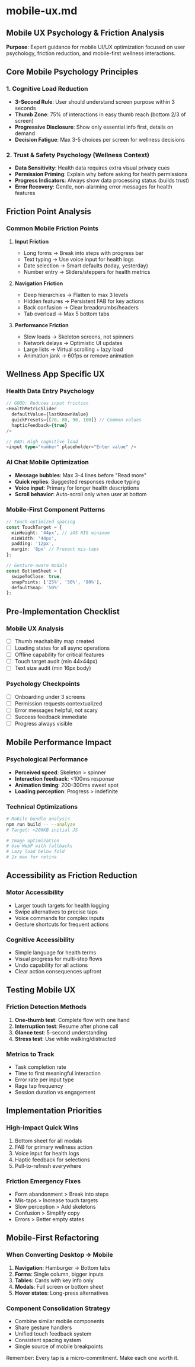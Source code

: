 # mobile-ux.md

## Mobile UX Psychology & Friction Analysis

**Purpose**: Expert guidance for mobile UI/UX optimization focused on user psychology, friction reduction, and mobile-first wellness interactions.

## Core Mobile Psychology Principles

### 1. Cognitive Load Reduction
- **3-Second Rule**: User should understand screen purpose within 3 seconds
- **Thumb Zone**: 75% of interactions in easy thumb reach (bottom 2/3 of screen)
- **Progressive Disclosure**: Show only essential info first, details on demand
- **Decision Fatigue**: Max 3-5 choices per screen for wellness decisions

### 2. Trust & Safety Psychology (Wellness Context)
- **Data Sensitivity**: Health data requires extra visual privacy cues
- **Permission Priming**: Explain why before asking for health permissions
- **Progress Indicators**: Always show data processing status (builds trust)
- **Error Recovery**: Gentle, non-alarming error messages for health features

## Friction Point Analysis

### Common Mobile Friction Points
1. **Input Friction**
   - Long forms → Break into steps with progress bar
   - Text typing → Use voice input for health logs
   - Date selection → Smart defaults (today, yesterday)
   - Number entry → Sliders/steppers for health metrics

2. **Navigation Friction**
   - Deep hierarchies → Flatten to max 3 levels
   - Hidden features → Persistent FAB for key actions
   - Back confusion → Clear breadcrumbs/headers
   - Tab overload → Max 5 bottom tabs

3. **Performance Friction**
   - Slow loads → Skeleton screens, not spinners
   - Network delays → Optimistic UI updates
   - Large lists → Virtual scrolling + lazy load
   - Animation jank → 60fps or remove animation

## Wellness App Specific UX

### Health Data Entry Psychology
```typescript
// GOOD: Reduces input friction
<HealthMetricSlider 
  defaultValue={lastKnownValue}
  quickPresets={[70, 80, 90, 100]} // Common values
  hapticFeedback={true}
/>

// BAD: High cognitive load
<input type="number" placeholder="Enter value" />
```

### AI Chat Mobile Optimization
- **Message bubbles**: Max 3-4 lines before "Read more"
- **Quick replies**: Suggested responses reduce typing
- **Voice input**: Primary for longer health descriptions
- **Scroll behavior**: Auto-scroll only when user at bottom

### Mobile-First Component Patterns
```typescript
// Touch-optimized spacing
const TouchTarget = {
  minHeight: '44px', // iOS HIG minimum
  minWidth: '44px',
  padding: '12px',
  margin: '8px' // Prevent mis-taps
};

// Gesture-aware modals
const BottomSheet = {
  swipeToClose: true,
  snapPoints: ['25%', '50%', '90%'],
  defaultSnap: '50%'
};
```

## Pre-Implementation Checklist

### Mobile UX Analysis
- [ ] Thumb reachability map created
- [ ] Loading states for all async operations
- [ ] Offline capability for critical features
- [ ] Touch target audit (min 44x44px)
- [ ] Text size audit (min 16px body)

### Psychology Checkpoints
- [ ] Onboarding under 3 screens
- [ ] Permission requests contextualized
- [ ] Error messages helpful, not scary
- [ ] Success feedback immediate
- [ ] Progress always visible

## Mobile Performance Impact

### Psychological Performance
- **Perceived speed**: Skeleton > spinner
- **Interaction feedback**: <100ms response
- **Animation timing**: 200-300ms sweet spot
- **Loading perception**: Progress > indefinite

### Technical Optimizations
```bash
# Mobile bundle analysis
npm run build -- --analyze
# Target: <200KB initial JS

# Image optimization
# Use WebP with fallbacks
# Lazy load below fold
# 2x max for retina
```

## Accessibility as Friction Reduction

### Motor Accessibility
- Larger touch targets for health logging
- Swipe alternatives to precise taps
- Voice commands for complex inputs
- Gesture shortcuts for frequent actions

### Cognitive Accessibility
- Simple language for health terms
- Visual progress for multi-step flows
- Undo capability for all actions
- Clear action consequences upfront

## Testing Mobile UX

### Friction Detection Methods
1. **One-thumb test**: Complete flow with one hand
2. **Interruption test**: Resume after phone call
3. **Glance test**: 5-second understanding
4. **Stress test**: Use while walking/distracted

### Metrics to Track
- Task completion rate
- Time to first meaningful interaction
- Error rate per input type
- Rage tap frequency
- Session duration vs engagement

## Implementation Priorities

### High-Impact Quick Wins
1. Bottom sheet for all modals
2. FAB for primary wellness action
3. Voice input for health logs
4. Haptic feedback for selections
5. Pull-to-refresh everywhere

### Friction Emergency Fixes
- Form abandonment > Break into steps
- Mis-taps > Increase touch targets  
- Slow perception > Add skeletons
- Confusion > Simplify copy
- Errors > Better empty states

## Mobile-First Refactoring

### When Converting Desktop → Mobile
1. **Navigation**: Hamburger → Bottom tabs
2. **Forms**: Single column, bigger inputs
3. **Tables**: Cards with key info only
4. **Modals**: Full screen or bottom sheet
5. **Hover states**: Long-press alternatives

### Component Consolidation Strategy
- Combine similar mobile components
- Share gesture handlers
- Unified touch feedback system
- Consistent spacing system
- Single source of mobile breakpoints

Remember: Every tap is a micro-commitment. Make each one worth it.